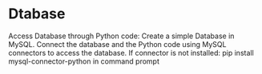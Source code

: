 # Dtabase
Access Database through Python code:
Create a simple Database in MySQL.
Connect the database and the Python code using MySQL connectors to access the database.
If connector is not installed: pip install mysql-connector-python in command prompt
